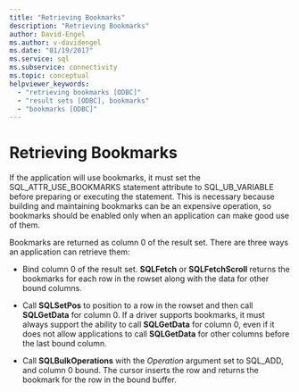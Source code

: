 ```yaml
---
title: "Retrieving Bookmarks"
description: "Retrieving Bookmarks"
author: David-Engel
ms.author: v-davidengel
ms.date: "01/19/2017"
ms.service: sql
ms.subservice: connectivity
ms.topic: conceptual
helpviewer_keywords:
  - "retrieving bookmarks [ODBC]"
  - "result sets [ODBC], bookmarks"
  - "bookmarks [ODBC]"
---
```

# Retrieving Bookmarks
If the application will use bookmarks, it must set the SQL_ATTR_USE_BOOKMARKS statement attribute to SQL_UB_VARIABLE before preparing or executing the statement. This is necessary because building and maintaining bookmarks can be an expensive operation, so bookmarks should be enabled only when an application can make good use of them.  
  
 Bookmarks are returned as column 0 of the result set. There are three ways an application can retrieve them:  
  
-   Bind column 0 of the result set. **SQLFetch** or **SQLFetchScroll** returns the bookmarks for each row in the rowset along with the data for other bound columns.  
  
-   Call **SQLSetPos** to position to a row in the rowset and then call **SQLGetData** for column 0. If a driver supports bookmarks, it must always support the ability to call **SQLGetData** for column 0, even if it does not allow applications to call **SQLGetData** for other columns before the last bound column.  
  
-   Call **SQLBulkOperations** with the *Operation* argument set to SQL_ADD, and column 0 bound. The cursor inserts the row and returns the bookmark for the row in the bound buffer.
